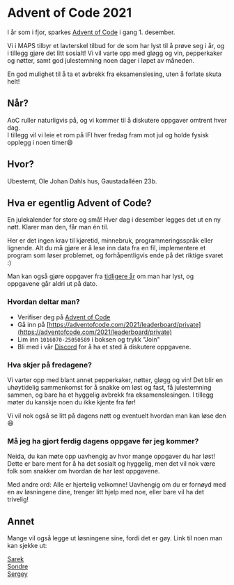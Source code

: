 # Advent of Code 2021
I år som i fjor, sparkes [Advent of Code](https://adventofcode.com/) i gang 1. desember.

Vi i MAPS tilbyr et lavterskel tilbud for de som har lyst til å prøve seg i år, og i tillegg gjøre det litt sosialt! Vi vil varte opp med gløgg og vin, pepperkaker og nøtter, samt god julestemning noen dager i løpet av måneden.

En god mulighet til å ta et avbrekk fra eksamenslesing, uten å forlate skuta helt!

## Når?
AoC ruller naturligvis på, og vi kommer til å diskutere oppgaver omtrent hver dag. \
I tillegg vil vi leie et rom på IFI hver fredag fram mot jul og holde fysisk opplegg i noen timer😄


## Hvor?
Ubestemt, Ole Johan Dahls hus, Gaustadalléen 23b.


## Hva er egentlig Advent of Code?
En julekalender for store og små! Hver dag i desember legges det ut en ny nøtt. Klarer man den, får man én til.

Her er det ingen krav til kjøretid, minnebruk, programmeringsspråk eller lignende. Alt du må gjøre er å lese inn data fra en fil, implementere et program som løser problemet, og forhåpentligvis ende på det riktige svaret :)

Man kan også gjøre oppgaver fra [tidligere år](https://adventofcode.com/2021/events) om man har lyst, og oppgavene går aldri ut på dato.


### Hvordan deltar man?
- Verifiser deg på [Advent of Code](https://adventofcode.com/)
- Gå inn på [https://adventofcode.com/2021/leaderboard/private](https://adventofcode.com/2021/leaderboard/private)
- Lim inn `1016070-25050589` i boksen og trykk "Join"
- Bli med i vår [Discord](https://discord.gg/VWr6Xj3QZS) for å ha et sted å diskutere oppgavene.


### Hva skjer på fredagene?
Vi varter opp med blant annet pepperkaker, nøtter, gløgg og vin! Det blir en uhøytidelig sammenkomst for å snakke om løst og fast, få julestemning sammen, og bare ha et hyggelig avbrekk fra eksamenslesingen. I tillegg møter du kanskje noen du ikke kjente fra før!

Vi vil nok også se litt på dagens nøtt og eventuelt hvordan man kan løse den😄


### Må jeg ha gjort ferdig dagens oppgave før jeg kommer?
Neida, du kan møte opp uavhengig av hvor mange oppgaver du har løst! Dette er bare ment for å ha det sosialt og hyggelig, men det vil nok være folk som snakker om hvordan de har løst oppgavene.

Med andre ord: Alle er hjertelig velkomne! Uavhengig om du er fornøyd med en av løsningene dine, trenger litt hjelp med noe, eller bare vil ha det trivelig!


## Annet
Mange vil også legge ut løsningene sine, fordi det er gøy. Link til noen man kan sjekke ut:

[Sarek](https://github.com/sarsko) \
[Sondre](https://github.com/sondresl/AdventOfCode) \
[Sergey](https://github.com/sergiosja/AdventOfCode)
